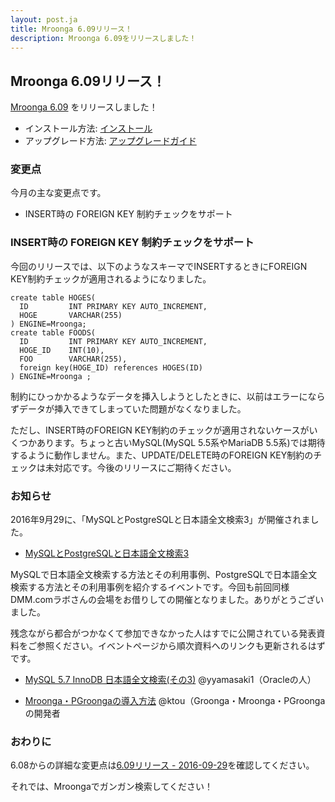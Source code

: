 ```yaml
---
layout: post.ja
title: Mroonga 6.09リリース！
description: Mroonga 6.09をリリースしました！
---
```


## Mroonga 6.09リリース！

[Mroonga 6.09](/ja/docs/news.html#release-6-09) をリリースしました！

  * インストール方法: [インストール](/ja/docs/install.html)
  * アップグレード方法: [アップグレードガイド](/ja/docs/upgrade.html)

### 変更点

今月の主な変更点です。

* INSERT時の FOREIGN KEY 制約チェックをサポート

### INSERT時の FOREIGN KEY 制約チェックをサポート

今回のリリースでは、以下のようなスキーマでINSERTするときにFOREIGN KEY制約チェックが適用されるようになりました。

    create table HOGES( 
      ID         INT PRIMARY KEY AUTO_INCREMENT,
      HOGE       VARCHAR(255)
    ) ENGINE=Mroonga;
    create table FOODS( 
      ID         INT PRIMARY KEY AUTO_INCREMENT,
      HOGE_ID    INT(10),
      FOO        VARCHAR(255),
      foreign key(HOGE_ID) references HOGES(ID)
    ) ENGINE=Mroonga ;
  
制約にひっかかるようなデータを挿入しようとしたときに、以前はエラーにならずデータが挿入できてしまっていた問題がなくなりました。

ただし、INSERT時のFOREIGN KEY制約のチェックが適用されないケースがいくつかあります。ちょっと古いMySQL(MySQL 5.5系やMariaDB 5.5系)では期待するように動作しません。また、UPDATE/DELETE時のFOREIGN KEY制約のチェックは未対応です。今後のリリースにご期待ください。

### お知らせ

2016年9月29に、「MySQLとPostgreSQLと日本語全文検索3」が開催されました。

  * [MySQLとPostgreSQLと日本語全文検索3](https://groonga.doorkeeper.jp/events/50541)

MySQLで日本語全文検索する方法とその利用事例、PostgreSQLで日本語全文検索する方法とその利用事例を紹介するイベントです。今回も前回同様DMM.comラボさんの会場をお借りしての開催となりました。ありがとうございました。

残念ながら都合がつかなくて参加できなかった人はすでに公開されている発表資料をご参照ください。イベントページから順次資料へのリンクも更新されるはずです。

* [MySQL 5.7 InnoDB 日本語全文検索(その3)](http://www.slideshare.net/yoyamasaki/20160929-inno-dbftsjp) @yyamasaki1（Oracleの人）
  
* [Mroonga・PGroongaの導入方法](https://slide.rabbit-shocker.org/authors/kou/mysql-and-postgresql-and-japanese-full-text-search-3/) @ktou（Groonga・Mroonga・PGroongaの開発者

### おわりに

6.08からの詳細な変更点は[6.09リリース - 2016-09-29](/ja/docs/news.html#release-6-09-2016-09-29)を確認してください。

それでは、Mroongaでガンガン検索してください！
